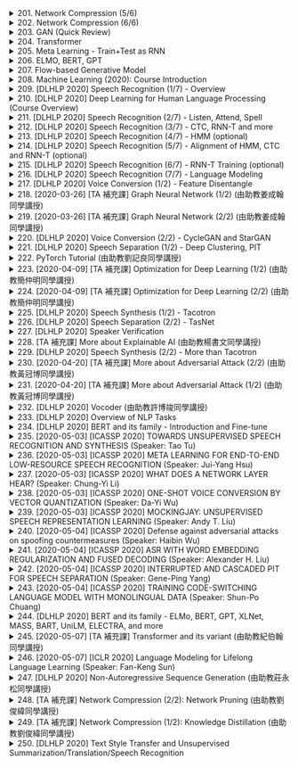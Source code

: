 <details>
<summary>201. Network Compression (5/6)</summary><br>

<a href="https://www.youtube.com/watch?v=L0TOXlNpCJ8" target="_blank">
    <img src="https://img.youtube.com/vi/L0TOXlNpCJ8/maxresdefault.jpg" 
        alt="[Youtube]" width="200">
</a>

# Network Compression (5/6)


</details>

<details>
<summary>202. Network Compression (6/6)</summary><br>

<a href="https://www.youtube.com/watch?v=f0rOMyZSZi4" target="_blank">
    <img src="https://img.youtube.com/vi/f0rOMyZSZi4/maxresdefault.jpg" 
        alt="[Youtube]" width="200">
</a>

# Network Compression (6/6)


</details>

<details>
<summary>203. GAN (Quick Review)</summary><br>

<a href="https://www.youtube.com/watch?v=ufcKFjdpT98" target="_blank">
    <img src="https://img.youtube.com/vi/ufcKFjdpT98/maxresdefault.jpg" 
        alt="[Youtube]" width="200">
</a>

# GAN (Quick Review)


</details>

<details>
<summary>204. Transformer</summary><br>

<a href="https://www.youtube.com/watch?v=ugWDIIOHtPA" target="_blank">
    <img src="https://img.youtube.com/vi/ugWDIIOHtPA/maxresdefault.jpg" 
        alt="[Youtube]" width="200">
</a>

# Transformer


</details>

<details>
<summary>205. Meta Learning - Train+Test as RNN</summary><br>

<a href="https://www.youtube.com/watch?v=ePimv_k-H24" target="_blank">
    <img src="https://img.youtube.com/vi/ePimv_k-H24/maxresdefault.jpg" 
        alt="[Youtube]" width="200">
</a>

# Meta Learning - Train+Test as RNN


</details>

<details>
<summary>206. ELMO, BERT, GPT</summary><br>

<a href="https://www.youtube.com/watch?v=UYPa347-DdE" target="_blank">
    <img src="https://img.youtube.com/vi/UYPa347-DdE/maxresdefault.jpg" 
        alt="[Youtube]" width="200">
</a>

# ELMO, BERT, GPT


</details>

<details>
<summary>207. Flow-based  Generative Model</summary><br>

<a href="https://www.youtube.com/watch?v=uXY18nzdSsM" target="_blank">
    <img src="https://img.youtube.com/vi/uXY18nzdSsM/maxresdefault.jpg" 
        alt="[Youtube]" width="200">
</a>

# Flow-based  Generative Model


</details>

<details>
<summary>208. Machine Learning (2020): Course Introduction</summary><br>

<a href="https://www.youtube.com/watch?v=c9TwBeWAj_U" target="_blank">
    <img src="https://img.youtube.com/vi/c9TwBeWAj_U/maxresdefault.jpg" 
        alt="[Youtube]" width="200">
</a>

# Machine Learning (2020): Course Introduction


</details>

<details>
<summary>209. [DLHLP 2020] Speech Recognition (1/7) - Overview</summary><br>

<a href="https://www.youtube.com/watch?v=AIKu43goh-8" target="_blank">
    <img src="https://img.youtube.com/vi/AIKu43goh-8/maxresdefault.jpg" 
        alt="[Youtube]" width="200">
</a>

# [DLHLP 2020] Speech Recognition (1/7) - Overview


</details>

<details>
<summary>210. [DLHLP 2020] Deep Learning for Human Language Processing (Course Overview)</summary><br>

<a href="https://www.youtube.com/watch?v=nER51ZyJaCQ" target="_blank">
    <img src="https://img.youtube.com/vi/nER51ZyJaCQ/maxresdefault.jpg" 
        alt="[Youtube]" width="200">
</a>

# [DLHLP 2020] Deep Learning for Human Language Processing (Course Overview)


</details>

<details>
<summary>211. [DLHLP 2020] Speech Recognition (2/7) - Listen, Attend, Spell</summary><br>

<a href="https://www.youtube.com/watch?v=BdUeBa6NbXA" target="_blank">
    <img src="https://img.youtube.com/vi/BdUeBa6NbXA/maxresdefault.jpg" 
        alt="[Youtube]" width="200">
</a>

# [DLHLP 2020] Speech Recognition (2/7) - Listen, Attend, Spell


</details>

<details>
<summary>212. [DLHLP 2020] Speech Recognition (3/7) - CTC, RNN-T and more</summary><br>

<a href="https://www.youtube.com/watch?v=CGuLuBaLIeI" target="_blank">
    <img src="https://img.youtube.com/vi/CGuLuBaLIeI/maxresdefault.jpg" 
        alt="[Youtube]" width="200">
</a>

# [DLHLP 2020] Speech Recognition (3/7) - CTC, RNN-T and more


</details>

<details>
<summary>213. [DLHLP 2020] Speech Recognition (4/7) - HMM (optional)</summary><br>

<a href="https://www.youtube.com/watch?v=XWTGY_PNABo" target="_blank">
    <img src="https://img.youtube.com/vi/XWTGY_PNABo/maxresdefault.jpg" 
        alt="[Youtube]" width="200">
</a>

# [DLHLP 2020] Speech Recognition (4/7) - HMM (optional)


</details>

<details>
<summary>214. [DLHLP 2020] Speech Recognition (5/7) - Alignment of HMM, CTC and RNN-T (optional)</summary><br>

<a href="https://www.youtube.com/watch?v=5SSVra6IJY4" target="_blank">
    <img src="https://img.youtube.com/vi/5SSVra6IJY4/maxresdefault.jpg" 
        alt="[Youtube]" width="200">
</a>

# [DLHLP 2020] Speech Recognition (5/7) - Alignment of HMM, CTC and RNN-T (optional)


</details>

<details>
<summary>215. [DLHLP 2020] Speech Recognition (6/7) - RNN-T Training  (optional)</summary><br>

<a href="https://www.youtube.com/watch?v=L519dCHUCog" target="_blank">
    <img src="https://img.youtube.com/vi/L519dCHUCog/maxresdefault.jpg" 
        alt="[Youtube]" width="200">
</a>

# [DLHLP 2020] Speech Recognition (6/7) - RNN-T Training  (optional)


</details>

<details>
<summary>216. [DLHLP 2020] Speech Recognition (7/7) - Language Modeling</summary><br>

<a href="https://www.youtube.com/watch?v=dymfkWtVUdo" target="_blank">
    <img src="https://img.youtube.com/vi/dymfkWtVUdo/maxresdefault.jpg" 
        alt="[Youtube]" width="200">
</a>

# [DLHLP 2020] Speech Recognition (7/7) - Language Modeling


</details>

<details>
<summary>217. [DLHLP 2020] Voice Conversion (1/2) - Feature Disentangle</summary><br>

<a href="https://www.youtube.com/watch?v=Jj6blc8UijY" target="_blank">
    <img src="https://img.youtube.com/vi/Jj6blc8UijY/maxresdefault.jpg" 
        alt="[Youtube]" width="200">
</a>

# [DLHLP 2020] Voice Conversion (1/2) - Feature Disentangle


</details>

<details>
<summary>218. [2020-03-26] [TA 補充課] Graph Neural Network (1/2) (由助教姜成翰同學講授)</summary><br>

<a href="https://www.youtube.com/watch?v=eybCCtNKwzA" target="_blank">
    <img src="https://img.youtube.com/vi/eybCCtNKwzA/maxresdefault.jpg" 
        alt="[Youtube]" width="200">
</a>

# [TA 補充課] Graph Neural Network (1/2) (由助教姜成翰同學講授)

### 本文重點整理

#### 核心主題
文章主要探討圖神經網路（Graph Neural Networks, GNNs）中 aggregation 操作的核心思想及其不同實現方法。並分析了各種 aggregation 技術的優缺點以及適用場景。

---

#### 主要觀念
1. **Aggregation 操作的重要性**  
   Aggregation 是 GNN 中用於將鄰居節點的特徵信息聚合起來，以更新當前節點表示的核心操作。
   
2. **常見的 Aggregation 方法**  
   - **Mean Pooling**：簡單平均鄰居特徵。  
   - **Max Pooling**：取鄰居特徵的最大值。  
   - **Sum Pooling**：將鄰居特徵相加。  
   - **Attention Mechanism**：基於注意力機制的加權聚合。  

3. **Recent Developments**  
   最近的研究（如 Graph Isomorphism Network,GIN）提出，使用合適的 aggregation 方法可以顯著提升模型性能。

---

#### 問題原因
1. **Mean Pooling 的缺點**  
   - 無法區分具有相同鄰居特徵但結構不同的圖。  

2. **Max Pooling 的缺點**  
   - 可能忽略較小但重要的特徵值，導致信息丟失。  

3. **傳統 Aggregation 方法的局限性**  
   - 離散的聚合方式可能無法充分捕捉到圖結構中的細緻變化。

---

#### 解決方法
1. **GIN 的創新**  
   GIN 提出使用 aggregation 操作後再加上一個 multi-layer perceptron (MLP)，以學習更加豐富的表徵信息。具體公式如下：  
   $$ h_v^{(k+1)} = \text{AGGREGATE}(\{h_u^{(k)}\}_{u \in \mathcal{N}(v)}, h_v^{(k)}) $$  

2. **注意力機制的優化**  
   - 基於鄰居特徵計算注意力權重，實現動態聚合。  
   - 公式：  
     $$ \alpha_{uv} = \text{softmax}(e(h_u, h_v)) $$  
     $$ h_v^{(k+1)} = \sum_{u \in \mathcal{N}(v)} \alpha_{uv} h_u^{(k)} $$  

3. **Sum Pooling 的優勢**  
   - 使用鄰居特徵的簡單相加，避免平均和最大操作的局限性。  

---

#### 結論
1. **GIN 的理論意義**  
   GIN 提供了 aggregation 操作的理論基礎，證明了合適的聚合方式可以顯著提升模型在圖結構數據上的表現。

2. **未來研究方向**  
   - 探索更加高效的注意力機制。  
   - 研究不同聚合方法在特定應用場景下的最佳匹配。  

3. **實踐建議**  
   - 在實際應用中，根據具體任務需求選擇合適的 aggregation 方法。  
   - GIN 提供了一種簡單而有效的聚合方式，值得進一步探索和適用。

---

以上為文章的主要內容整理，涵蓋了核心思想、主要觀念、問題分析及解決方案等關鍵點。
</details>

<details>
<summary>219. [2020-03-26] [TA 補充課] Graph Neural Network (2/2) (由助教姜成翰同學講授)</summary><br>

<a href="https://www.youtube.com/watch?v=M9ht8vsVEw8" target="_blank">
    <img src="https://img.youtube.com/vi/M9ht8vsVEw8/maxresdefault.jpg" 
        alt="[Youtube]" width="200">
</a>

# [TA 補充課] Graph Neural Network (2/2) (由助教姜成翰同學講授)

### 核心主題
- **圖神經網路（Graph Neural Networks, GNNs）**：研究如何將圖結構數據引入深度學習模型中，進行各種任務如分類、聚類等。

### 主要觀念
1. **圖神經網路的基本概念**：
   - **圖結構數據**：由節點和邊組成的數據結構，反映實體之間的關係。
   - **圖神經網路的目的**：將非結構化或結構化的圖數據轉換為可學習的表示。

2. **GNN的主要方法**：
   - **基於空間的方法**（Spatial-based）：如GAT（Graph Attention Networks），直接在圖的節點上進行操作。
   - **基於光譜的方法**（Spectral-based）：如GCN（Graph Convolutional Networks），通過傅裏葉變換將圖數據轉化為頻域進行處理。

3. **主要任務**：
   - **監督分類（Supervised Classification）**：在部分或完全標註的數據上訓練模型。
   - **半監督分類（Semi-supervised Classification）**：利用少量標註數據和大量未標註數據進行學習。
   - **圖生成（Graph Generation）**：使用VAE、GAN等方法從頭生成符合特定分布的圖數據。

### 問題原因
1. **GCN的局限性**：
   - **疊代深度增加的性能下降**：隨著模型深度的增加，性能反而惡化。
   - **過平滑現象（Over-smoothing）**：多次聚合操作後，節點表示趨於相似，導致信息喪失。

2. **GNN訓練中的挑戰**：
   - **圖數據的多樣性**：不同類型的圖數據可能需要不同的模型結構。
   - **計算複雜度高**：處理大型圖數據時，計算資源需求較高。

### 解決方法
1. **GCN性能提升**：
   - **DropEdge技術**：在聚合鄰居節點特徵時，隨機丟失一些邊，防止過平滑現象。
   
2. **模型優化**：
   - **使用注意力機制（Attention Mechanism）**：如GAT，根據不同鄰居的重要性分配權重。
   - **引入殘差連接（Residual Connections）**：在深度網絡中，將某層的輸出直接傳遞到淺層，防止梯度消失。

3. **圖生成模型改進**：
   - **Auto-regressive模型**：逐步生成節點和邊，提高生成的可控性。
   - **混合 GenerationTypechniques**：結合VAE和GAN優勢，提升生成數據的多樣性和真實性。

### 結論
- **GNN的研究意義**：作為一種有效的處理結構化數據的方法，在社交網絡、生物信息學等領域有廣泛應用。
- **未來研究方向**：
   - 探索更高效的圖聚合操作。
   - 研究圖神經網路與其他深度學習技術（如Transformer）的結合。
   - 開發適合大規模圖數據的並行計算方法。

### 其他
- **教育意義**：了解GNN的基本原理和應用場景，對於處理複雜實體關係問題具有重要啟示。
</details>

<details>
<summary>220. [DLHLP 2020] Voice Conversion (2/2) - CycleGAN and StarGAN</summary><br>

<a href="https://www.youtube.com/watch?v=JUWVuF2ucTk" target="_blank">
    <img src="https://img.youtube.com/vi/JUWVuF2ucTk/maxresdefault.jpg" 
        alt="[Youtube]" width="200">
</a>

# [DLHLP 2020] Voice Conversion (2/2) - CycleGAN and StarGAN


</details>

<details>
<summary>221. [DLHLP 2020] Speech Separation (1/2) - Deep Clustering, PIT</summary><br>

<a href="https://www.youtube.com/watch?v=tovg5ZxNgIo" target="_blank">
    <img src="https://img.youtube.com/vi/tovg5ZxNgIo/maxresdefault.jpg" 
        alt="[Youtube]" width="200">
</a>

# [DLHLP 2020] Speech Separation (1/2) - Deep Clustering, PIT


</details>

<details>
<summary>222. PyTorch Tutorial (由助教劉記良同學講授)</summary><br>

<a href="https://www.youtube.com/watch?v=kQeezFrNoOg" target="_blank">
    <img src="https://img.youtube.com/vi/kQeezFrNoOg/maxresdefault.jpg" 
        alt="[Youtube]" width="200">
</a>

# PyTorch Tutorial (由助教劉記良同學講授)


</details>

<details>
<summary>223. [2020-04-09] [TA 補充課] Optimization for Deep Learning (1/2) (由助教簡仲明同學講授)</summary><br>

<a href="https://www.youtube.com/watch?v=4pUmZ8hXlHM" target="_blank">
    <img src="https://img.youtube.com/vi/4pUmZ8hXlHM/maxresdefault.jpg" 
        alt="[Youtube]" width="200">
</a>

# [TA 補充課] Optimization for Deep Learning (1/2) (由助教簡仲明同學講授)

### 文章整理：SGD 收斂性改進方法研究

#### 1. 核心主題
- **研究目標**：探討隨機梯度下降（Stochastic Gradient Descent, SGD）算法在深度學習中的收斂性問題，提出改進方法以提升其性能和效率。

#### 2. 主要觀念
- **SGD的基本原理**：SGD是一種常用優化算法，通過隨機採樣訓練數據來更新模型參數，具有計算效率高、內存佔用低的優點。
- **SGD的局限性**：
  - 學習率（Learning Rate, LR）的選擇對收斂速度和結果影響顯著。
  - 易陷入局部最優解，缺乏探索能力。
  - 在複雜的優化landscape中表現不穩定。

#### 3. 問題原因
- **學習率選擇不當**：過大的學習率可能導致模型發散，過小的學習率則會降低收斂速度。
- **優化landscape的複雜性**：深度神經網絡的損失函數 landscape 存在多個局部最優解和鞍點，SGD容易陷入其中。
- **缺乏動態調整機制**：固定學習率無法適應不同階段的優化需求。

#### 4. 解決方法
- **自適應學習率方法**：
  - **Adam優化器**：通過計算梯度的一階矩和二階矩估計來動態調整學習率，具有良好的收斂性和穩定性。
  - **Adagrad**：根據參數梯度的歷史信息自適應地調整學習率。
  - **RMSprop**：基於梯度的平方平均值來調整學習率。

- **周期性學習率方法**：
  - **Cyclical Learning Rate (CLR)**：通過周期性地增加和減少學習率，幫助模型在局部最優解之間進行探索。
  - **One-Cycle Learning Rate**：在一個周期內先增大後減小學習率，以實現快速收斂。

- **學習率範圍測試（LR Range Test）**：
  - 通過實驗確定合適的學習率範圍，避免手動調參的盲目性。

#### 5. 優化方式
- **動態調整機制**：引入自適應算法，根據梯度信息動態調節學習率。
- **探索與收斂結合**：利用周期性變化的學習率，在局部最優解附近進行細緻搜索的同時，保持一定的探索能力。
- **預熱階段（Warm-Up）**：在訓練初期逐漸增加學習率，幫助模型平穩進入優化狀態。

#### 6. 結論
- **研究意義**：改進的SGD算法能夠顯著提升深度神經網絡的訓練效率和收斂質量。
- **未來方向**：
  - 結合多種優化方法，進一步提高算法的通用性和魯棒性。
  - 探索更高效的自適應學習率調整策略。
</details>

<details>
<summary>224. [2020-04-09] [TA 補充課] Optimization for Deep Learning (2/2) (由助教簡仲明同學講授)</summary><br>

<a href="https://www.youtube.com/watch?v=e03YKGHXnL8" target="_blank">
    <img src="https://img.youtube.com/vi/e03YKGHXnL8/maxresdefault.jpg" 
        alt="[Youtube]" width="200">
</a>

# [TA 補充課] Optimization for Deep Learning (2/2) (由助教簡仲明同學講授)

### 小節一：核心主題
- 探討深度學習中優化器（Optimizer）的選擇與應用。
- 分析不同優化器在不同任務中的表現及其適用場景。

### 小節二：主要觀念
1. **SGD 與 Momentum SGD (SGDM)**：
   - SGD 是最基本的優化器，但收斂速度較慢且容易陷入鞍點。
   - Momentum SGD 引入動量機制，加速收斂並改善梯度下降的穩定性。

2. **Adam 優化器**：
   - 結合了 AdaGrad 和 RMSprop 的優點，自適應調整學習率。
   - 在大多數深度學習任務中表現優異，尤其在 NLP 領域。

3. **AdamW**：
   - Adam 的改進版本，通過引入權重衰減機制提升模型的泛化能力。

4. **Lookahead 策略**：
   - 一種優化器封裝策略，結合其他優化器（如 SGD 或 Adam）進一步提升性能。

### 小節三：問題原因
1. **SGD 的局限性**：
   - 收斂速度慢，容易陷入局部最優。
   - 對初始學習率敏感，難以處理複雜的損失函數 landscapes。

2. **Adam 的潛在問題**：
   - 在某些 CV 任務中可能不如 SGDM 穩定。
   - 可能導致模型在測試集上的表現不佳（generalization gap）。

3. **數據與架構的影響**：
   - 數據質量問題或網絡架構不合理可能導致優化器選擇無法解決的根本性問題。

### 小節四：解決方法
1. **選擇合適的優化器**：
   - CV 任務優先考慮 SGDM。
   - NLP 和生成模型推薦使用 Adam 或 AdamW。

2. **調整學習率與權重衰減**：
   - 使用適當的學習率調度策略（如餘弦退火）。
   - 在 AdamW 等優化器中引入權重衰減以提升泛化能力。

3. **結合 Lookahead 策略**：
   - 將 Lookahead 與其他優化器結合，進一步優化訓練效果。

4. **多嘗試與調整**：
   - 根據具體任務需求，多次實驗並調整優化器參數和策略。

### 小節五：優化方式
1. **學習率調度（Learning Rate Scheduling）**：
   - 使用如餘弦退火等方法動態調整學習率，加速收斂並提升模型性能。

2. **權重衰減（Weight Decay）**：
   - 在優化器中引入 L2 正則化，防止過擬合，提升泛化能力。

3. **動量機制（Momentum）**：
   - 通過引入動量，加速梯度下降過程，避免陷入鞍點。

4. **自適應學習率調整（Adaptive Learning Rate）**：
   - Adam 等優化器通過自適應調整學習率，提升訓練效率和穩定性。

### 小節六：結論
- 沒有一款 optimizer 是萬能的，選擇合適的優化器需根據具體任務需求。
- SGD 和 SGDM 在 CV 任務中表現較好，而 Adam 和 AdamW 更適合 NLP 和生成模型。
- Lookahead 策略可作爲提升訓練效果的輔助手段。
- 雖然優化器的選擇對性能有一定影響，但數據質量和網絡架構才是模型性能的關鍵因素。
</details>

<details>
<summary>225. [DLHLP 2020] Speech Synthesis (1/2) - Tacotron</summary><br>

<a href="https://www.youtube.com/watch?v=DMxKeHW8KdM" target="_blank">
    <img src="https://img.youtube.com/vi/DMxKeHW8KdM/maxresdefault.jpg" 
        alt="[Youtube]" width="200">
</a>

# [DLHLP 2020] Speech Synthesis (1/2) - Tacotron


</details>

<details>
<summary>226. [DLHLP 2020] Speech Separation (2/2) - TasNet</summary><br>

<a href="https://www.youtube.com/watch?v=G0O1A7lONSY" target="_blank">
    <img src="https://img.youtube.com/vi/G0O1A7lONSY/maxresdefault.jpg" 
        alt="[Youtube]" width="200">
</a>

# [DLHLP 2020] Speech Separation (2/2) - TasNet


</details>

<details>
<summary>227. [DLHLP 2020] Speaker Verification</summary><br>

<a href="https://www.youtube.com/watch?v=z3yvxvyP-lE" target="_blank">
    <img src="https://img.youtube.com/vi/z3yvxvyP-lE/maxresdefault.jpg" 
        alt="[Youtube]" width="200">
</a>

# [DLHLP 2020] Speaker Verification


</details>

<details>
<summary>228. [TA 補充課] More about Explainable AI (由助教楊書文同學講授)</summary><br>

<a href="https://www.youtube.com/watch?v=LsdiOt0wiWM" target="_blank">
    <img src="https://img.youtube.com/vi/LsdiOt0wiWM/maxresdefault.jpg" 
        alt="[Youtube]" width="200">
</a>

# [TA 補充課] More about Explainable AI (由助教楊書文同學講授)


</details>

<details>
<summary>229. [DLHLP 2020] Speech Synthesis (2/2) - More than Tacotron</summary><br>

<a href="https://www.youtube.com/watch?v=Eau1Fr2x86Y" target="_blank">
    <img src="https://img.youtube.com/vi/Eau1Fr2x86Y/maxresdefault.jpg" 
        alt="[Youtube]" width="200">
</a>

# [DLHLP 2020] Speech Synthesis (2/2) - More than Tacotron


</details>

<details>
<summary>230. [2020-04-20] [TA 補充課] More about Adversarial Attack (2/2) (由助教黃冠博同學講授)</summary><br>

<a href="https://www.youtube.com/watch?v=PaHhMlxFPyU" target="_blank">
    <img src="https://img.youtube.com/vi/PaHhMlxFPyU/maxresdefault.jpg" 
        alt="[Youtube]" width="200">
</a>

# [TA 補充課] More about Adversarial Attack (2/2) (由助教黃冠博同學講授)

# 文章重點整理

## 核心主題
文章主要探討了深度學習模型在音視覺領域中的安全問題，並介紹了針對音視覺模型的攻擊方法。這些攻擊包括影像攻擊（如One Pixel Attack）和音訊攻擊（如Hidden Voice Attack），旨在揭示模型的脆弱性。

---

## 主要觀念

### 1. 影像攻擊
- **核心思想**：通過少量修改（如一像素更改）來擾亂深度學習模型的判斷。
- **技術實現**：
  - 使用差分進化算法搜索最有效的攻擊像素。
  - 確定攻擊像素後，計算其RGB值以最大化模型誤判機率。

### 2. 音訊攻擊
- **核心思想**：在音訊中植入幹擾信號（如高頻正弦波），使模型無法準確識別內容。
- **技術實現**：
  - **Time Domain Inversion**：反轉音訊的時域特性。
  - **Random Phase Generation**：隨機修改音訊的相位。
  - **High Frequency Addition**：添加高頻正弦波擾動。
  - **Time Scaling**：改變音訊的速度，同時保持採樣率恆定。

---

## 問題原因
- 深度學習模型對輸入數據的高度敏感性導致其易受攻擊。
- 音視覺模型在處理結構化數據時的脆弱性為攻擊提供了可乘之機。

---

## 解決方法
- **影晌_Attack**：
  - 差分進化算法用於搜索最小幹擾下的最大影響像素。
  - 確定攻擊像素後，計算其RGB值以最大化模型誤判機率。

- **音訊_Attack**：
  - 添加高頻正弦波或修改音訊特性（如相位、速度）來擾亂模型。
  - 確保添加的幹擾在預處理階段被濾除，使模型保持穩定性。

---

## 優化方式
- **影晌_Attack**：
  - 開發更高效的搜索算法以降低計算成本。
  - 提高攻擊策略的通用性，使其適用於不同類型的深度學習模型。

- **音訊_Attack**：
  - 研究更隱蔽的幹擾方式，使其不易被人類感知。
  - 警告：濫用此技術可能對用戶體驗造成影響，需注意倫理問題。

---

## 結論
文章展示了深度學習模型在音視覺領域中的脆弱性，並提出了多種攻擊方法。這些方法可幫助研究者理解模型的局限性，從而在未來的研究中進一步改進模型的安全性和 robustness。
</details>

<details>
<summary>231. [2020-04-20] [TA 補充課] More about Adversarial Attack (1/2) (由助教黃冠博同學講授)</summary><br>

<a href="https://www.youtube.com/watch?v=tfpKIZIWidA" target="_blank">
    <img src="https://img.youtube.com/vi/tfpKIZIWidA/maxresdefault.jpg" 
        alt="[Youtube]" width="200">
</a>

# [TA 補充課] More about Adversarial Attack (1/2) (由助教黃冠博同學講授)

### 小節一：核心主題  
- 文章介紹了差分進化（Differential Evolution, DE）算法及其在單像素攻擊（One Pixel Attack）中的應用。  
- 重點討論了DE算法的基本原理、實現步驟以及其在圖像對抗攻擊中的具體應用。

### 小節二：主要觀念  
1. **差分進化算法**  
   - DE是一種基於羣體的優化算法，通過迭代搜索來找到最優解。  
   - 主要步驟包括初始化種羣、變異、交叉和選擇。  
2. **單像素攻擊**  
   - 一種圖像對抗攻擊方法，僅修改一個像素即可實現對目標模型的攻擊。  
   - 攻擊目標是欺騙分類器，使其誤判圖像類別。

### 小節三：問題原因  
1. **算法適用性問題**  
   - DE算法最初設計用於連續空間優化，需適應其在離散和高維空間中的應用。  
2. **單像素攻擊的限制**  
   - 僅修改一個像素，增加了搜索空間的難度，且可能影響攻擊的成功率。  
3. **圖片大小的影響**  
   - 圖片越大，搜索空間越大，DE算法在固定迭代次數下成功率下降。

### 小節四：解決方法  
1. **適應DE算法到單像素攻擊**  
   - 將DE應用於五維向量（x, y, r, g, b），分別表示攻擊的像素坐標及顏色值。  
2. **優化搜索策略**  
   - 通過調整變異和交叉參數，提高種羣多樣性。  
3. **平衡圖片大小與資源**  
   - 在大圖片中增加迭代次數或候選數量，以提高攻擊成功率。

### 小節五：優化方式  
1. **參數調整**  
   - 調整DE算法的變異因子和交叉概率，以適應不同問題。  
2. **局部搜索增強**  
   - 結合其他優化方法（如梯度下降）進行局部精煉，提高解的質量。  
3. **資源分配策略**  
   - 根據圖片大小動態調整候選數量或迭代次數，確保攻擊效率。

### 小節六：結論  
- 差分進化算法在單像素攻擊中表現出良好的效果，但需根據具體問題進行參數和策略的優化。  
- 圖片大小對攻擊成功率有顯著影響，需通過增加資源投入來應對大尺寸圖片的挑戰。  
- 未來研究可進一步探索DE與其他優化方法的結合，提升攻擊效率和成功率。
</details>

<details>
<summary>232. [DLHLP 2020] Vocoder (由助教許博竣同學講授)</summary><br>

<a href="https://www.youtube.com/watch?v=6g2aPc0ol2Y" target="_blank">
    <img src="https://img.youtube.com/vi/6g2aPc0ol2Y/maxresdefault.jpg" 
        alt="[Youtube]" width="200">
</a>

# [DLHLP 2020] Vocoder (由助教許博竣同學講授)


</details>

<details>
<summary>233. [DLHLP 2020] Overview of NLP Tasks</summary><br>

<a href="https://www.youtube.com/watch?v=tFBrqPPxWzE" target="_blank">
    <img src="https://img.youtube.com/vi/tFBrqPPxWzE/maxresdefault.jpg" 
        alt="[Youtube]" width="200">
</a>

# [DLHLP 2020] Overview of NLP Tasks


</details>

<details>
<summary>234. [DLHLP 2020] BERT and its family - Introduction and Fine-tune</summary><br>

<a href="https://www.youtube.com/watch?v=1_gRK9EIQpc" target="_blank">
    <img src="https://img.youtube.com/vi/1_gRK9EIQpc/maxresdefault.jpg" 
        alt="[Youtube]" width="200">
</a>

# [DLHLP 2020] BERT and its family - Introduction and Fine-tune


</details>

<details>
<summary>235. [2020-05-03] [ICASSP 2020] TOWARDS UNSUPERVISED SPEECH RECOGNITION AND SYNTHESIS (Speaker: Tao Tu)</summary><br>

<a href="https://www.youtube.com/watch?v=cnZdfLSqwiE" target="_blank">
    <img src="https://img.youtube.com/vi/cnZdfLSqwiE/maxresdefault.jpg" 
        alt="[Youtube]" width="200">
</a>

# [ICASSP 2020] TOWARDS UNSUPERVISED SPEECH RECOGNITION AND SYNTHESIS (Speaker: Tao Tu)

### 文章整理：基於共享表徵的語音自監督學習框架

---

#### 核心主題  
本文提出了一種基於共享表徵的語音自我監督學習架構，旨在 simultaneou 語音重建、語音識別和文本到語音合成（TTS）。該方法利用少量帶標籤數據和多部分訓練目標來提升模型性能。

---

#### 主要觀念  
1. **共享表徵架構**：(encoder 和 decoder 共享同一對稱表示，橋接重建、識別和合成模塊。)  
2. **三重_training 設計**：
   - **重建部分**：無需標籤數據，學習語音表示。
   - **識別部分**：使用CTC損失，將表徵與音素對齊。
   - **合成部分**：使用少量標籤數據،訓練.decoder 將離散表徵轉換為語音。  
3. **多模塊協作**：重建、識別和合成模塊通過共享表徵實現相互提升。

---

#### 問題分析  
1. **數據匱乏問題**：文本到語音合成傳統方法依賴大量帶標籤數據，限制了實用性。  
2. **孤立學習問題**：傳統模型的重建、識別和合成模塊缺乏共享表徵，導致性能瓶頸。

---

#### 解決方案  
1. **提出共享表徵架構**：(encoder 和 decoder 共享同一對稱表示，實現多模塊協作。)  
2. **三重_training 框架**：
   - 利用無標籤數據進行語音重建。
   - 使用少量帶標籤數據訓練語音識別和合成模塊。
3. **橋接重建與合成**：通過共享表徵，將語音重建與文本到語音合成有機結合。

---

#### 優化方式  
1. **自監督學習**：利用無標籤數據進行語音重建，降低對帶標籤數據的依賴。  
2. **多任務學習**：三重訓練目標（重建、識別、合成）共同提升模型性能。  
3. **共享表徵設計**：通過(encoder-decoder)共用表徵，實現模塊之間的相互增益。

---

#### 結論與實驗結果  
1. **表示能力**：
   - t-SNE 證據表示在 IPA 元音圖上與 linguistic 知識一致。
2. **語音識別性能**：
   - 在不同標籤數據量下，模型性能超越基準模型。
3. **語音合成質量**：
   - 使用少量標籤數據（20 分鐘），生成語音的MLS指標接近上限。
4. **實時演示效果**：
   - 模型在語音識別和文本到語音合成任務中表現出色，與真值高度一致。

---

#### 未來方向  
1. **擴展數據集**：進一步驗證模型在多說話人或多語言環境下的性能。  
2. **優化架構設計**：探索更高效的共享表徵結構。  
3. **提升合成質量**：研究如何利用更多語音特徵（如情感、語調）進一步提高合成效果。

---

### 總結  
本文提出了一種基於共享表徵的語音自我監督學習框架，同時實現語音重建、識別和合成。通過三重_training 和模塊協作，該方法在數據匱乏的情況下取得了優異的性能，為自監督學習在語音領域的應用提供了新思路。
</details>

<details>
<summary>236. [2020-05-03] [ICASSP 2020] META LEARNING FOR END-TO-END LOW-RESOURCE SPEECH RECOGNITION (Speaker: Jui-Yang Hsu)</summary><br>

<a href="https://www.youtube.com/watch?v=goav0eXKPwg" target="_blank">
    <img src="https://img.youtube.com/vi/goav0eXKPwg/maxresdefault.jpg" 
        alt="[Youtube]" width="200">
</a>

# [ICASSP 2020] META LEARNING FOR END-TO-END LOW-RESOURCE SPEECH RECOGNITION (Speaker: Jui-Yang Hsu)

### 文章整理與分析

---

#### **1. 核心主題**
本文圍繞**多語種自動語音識別（ASR）模型的跨語言遷移學習**展開研究，重點探討如何利用來源語言數據提升目標語言的性能，特別是在資源受限的情況下。

---

#### **2. 主要觀念**
- **多語種ASR模型**：通過訓練一個能夠處理多種語言的模型，實現跨語言遷移學習。
- **SOURCE LANGUAGE AND TARGET LANGUAGE PAIRS (SLTPs)**：來源語言和目標語言對的研究是核心，用於驗證不同語言之間的遷移效果。
- **LIMITED LANGUAGE PACK (LLP) 和 FULL LANGUAGE PACK (FLP)**：研究中使用了兩種數據集，分別代表資源受限和資源充足的場景。

---

#### **3. 問題與原因分析**
- **問題**：在資源匱乏的情況下（如目標語言只有少量數據），ASR模型的性能受限。
- **原因**：
  - 少數語言的數據不足，導致模型訓練效果差。
  - 多語種模型的遷移能力未被充分驗證。

---

#### **4. 解決方法**
- **多語種訓練策略**：利用來源語言（如 Bengali, Tagalog, Zulu）的豐富數據，訓練一個多語種ASR模型，然後將其遷移到目標語言。
- **META-SOCKET TRAINING APPROACH (MSTA)**：一種改進的訓練方法，考慮到適應過程中的潛在優化，提升遷移效果。
- **跨語言遷移學習**：通過來源語言和目標language pairs的研究，驗證模型的遷移能力。

---

#### **5. 優化方式**
- **數據資源利用**：
  - 使用FULL LANGUAGE PACK (FLP) 和LIMITED LANGUAGE PACK (LLP) 過多語言對進行訓練。
  - 對LLP進行交叉驗證，提升模型的泛化能力。
- **性能評估指標**：
  - 使用字符錯誤率（Character Error Rate, CER）作為主要評估指標。
  - 測試遷移學習的效果，降低過擬合風險。

---

#### **6. 結論**
- **實驗結果**：
  - META-SOCKET TRAINING APPROACH (MSTA) 的性能優於隨機初始化（Random Initialization），字符錯誤率更低。
  - 對來源語言和目標語言對的遷移效果進行了多種測試，結果一致顯示MSTA的效果更佳。
- **未來工作**：
  - 延伸研究更多語言對，提升模型的 robustness。
  - 探索更多應用場景，如文本到語音合成（Text-to-Speech, TTS）等。

---

#### **7. 總結**
本文提出了一種基於多語種ASR模型的跨語言遷移學習方法，並通過實驗驗證了其有效性。研究結果表明，META-SOCKET TRAINING APPROACH (MSTA) 能顯著提升目標語言的性能，特別是在資源匱乏的情況下。此方法具有廣泛的應用潛力，可進一步優化以應對更多多樣化的語言場景。
</details>

<details>
<summary>237. [2020-05-03] [ICASSP 2020] WHAT DOES A NETWORK LAYER HEAR? (Speaker: Chung-Yi Li)</summary><br>

<a href="https://www.youtube.com/watch?v=6gtn7H-pWr8" target="_blank">
    <img src="https://img.youtube.com/vi/6gtn7H-pWr8/maxresdefault.jpg" 
        alt="[Youtube]" width="200">
</a>

# [ICASSP 2020] WHAT DOES A NETWORK LAYER HEAR? (Speaker: Chung-Yi Li)

# 文章重點整理

## 核心主題
- 提出一種分析語音恢復（Speech Recognition, SR）的新方法，通過探查模型的隱藏狀態來了解模型行為。
- 方法具有模型agnostic性，適用於不同類型的模型架構。

## 主要觀念
1. **問題焦點**：語音恢復模型在處理Noise corrupted audio時的能力與限制，特別是對話音特徵（如Prosody和韻律）的影響。
2. **探查隱藏狀態的作用**：通過分析不同層次的隱藏狀態，揭示模型如何逐層提取和消除信息，特別是語音特徵和Noise。

## 啟發與方法
- 使用生成的語音片段來模擬真實場景，並利用Speaker Verification指標（如ER）來衡量模型性能。
- 通過STOI（Short Time Objective Intelligibility）評估恢復語音的可懂度，量化 distortion 的影響。

## 問題原因
1. **語音特徵的逐層消除**：模型在深度學習過程中，Prosody和韻律等語音特徵逐漸被削弱或移除。
2. **Noise對Baseline模型的幹擾**：在低信噪比（SNR）環境下，基線模型無法有效抑制Noise，導致語音恢復效果差。

## 解決方法與優化
1. **提出新分析框架**：
   - 採用探查隱藏狀態的方式，提供直觀的模型行為洞察。
   - 方法具備通用性，可廣泛應用於不同模型架構。
2. **改進語音恢復能力**：
   - 開發Noise-Robust SR模型，提升在 noisy 環境中的性能。
   - 通過STOI測量揭示modelo的局限性，為未來研究提供方向。

## 測試與結果
1. **語音特徵保留度**：
   - CN部分：主要負責頻譜提取，保留語音信息，但未顯著影響Prosody和韻律。
   - TCN層：Prosody逐漸被削弱，導致Speaker Verification指標ER值上升。
2. **Noise抑制能力**：
   - Noise-Robust模型在低SNR條件下表現 superior，Noise被有效消除。
   - 基線模型在高Noise幹擾下性能下降明顯。

## 結論
- 提出的探查隱藏狀態方法為理解SR模型提供新視角，具有重要研究價值。
- Noise-Robust SR模型在實際應用中展現出更好的 robustness 和性能。
- 未來研究可進一步優化模型架構，提升語音特徵保留和Noise抑制能力。
</details>

<details>
<summary>238. [2020-05-03] [ICASSP 2020] ONE-SHOT VOICE CONVERSION BY VECTOR QUANTIZATION (Speaker: Da-Yi Wu)</summary><br>

<a href="https://www.youtube.com/watch?v=W3t8FHgV90M" target="_blank">
    <img src="https://img.youtube.com/vi/W3t8FHgV90M/maxresdefault.jpg" 
        alt="[Youtube]" width="200">
</a>

# [ICASSP 2020] ONE-SHOT VOICE CONVERSION BY VECTOR QUANTIZATION (Speaker: Da-Yi Wu)

### 文章整理（正式學術用語）

---

#### **核心主題**
- 探討基於語音轉換（Voice Conversion, VCC）的任務中，內容編碼（Content Code）與說話人編碼（Speaker Code）之間信息分離的技術。
- 研究如何通過模型設計和優化實現語音特徵的解耦。

---

#### **主要觀念**
1. 語音轉換任務的核心挑戰在於實現內容信息和說話人信息的有效分離。
2. 內容編碼應僅包含與語音內容相關的信息，而說話人編碼應僅反映說話人的特徵。
3. 提出一種基於自動編碼器（Autoencoder）的模型框架，通過引入內部分離機制（Internal Disentanglement）來實現特徵解耦。

---

#### **問題原因**
- 常見的語音轉換模型中，內容編碼和說話人編碼之間可能存在信息混雜現象，導致語音轉換結果的質量不穩定。
- 傳統的自動編碼器在特徵分離方面的能力有限，難以有效區分內容和說話人的信息。

---

#### **解決方法**
1. 引入內部分離機制（Internal Disentanglement）：
   - 在自動編碼器中，通過將編碼層分爲內容編碼和說話人編碼兩部分，實現對語音特徵的初步分離。
2. 使用向量量化（Vector Quantization, VQ）技術對內容編碼進行進一步優化：
   - 通過引入VQ模塊，降低內容編碼的空間相關性，增強其表徵能力。

---

#### **優化方式**
1. 在訓練過程中最小化重構損失，提升模型的語音生成質量。
2. 通過實驗驗證不同參數設置（如向量量化碼本大小）對模型性能的影響。
3. 對比分析模型在內容編碼和說話人編碼上的分離效果：
   - 使用分類任務評估說話人信息的純淨度。
   - 檢查內容編碼中是否存在說話人信息的混雜。

---

#### **實驗結果**
1. 在包含400位說話人的測試集上，模型表現出良好的特徵分離能力：
   - 內容編碼和說話人編碼在分類任務中的準確率接近50%，表明兩者的信息分離較爲理想。
2. 向量量化碼本大小對模型性能的影響顯著：
   - 當碼本大小爲256時，模型的重建質量達到最佳狀態。
3. 通過主觀聽覺評估，轉換後的語音質量得到提升，表現出較高的自然度和可懂度。

---

#### **結論**
- 內部分離機制結合向量量化技術能夠有效實現內容信息和說話人信息的解耦。
- 優化的內容編碼設計顯著提升了語音轉換模型的性能和穩定性。
- 模型在保持較低複雜度的同時，實現了高質量的語音轉換效果。

---

### 總結
本文提出了一種基於內部分離機制的語音轉換方法，通過結合向量量化技術，有效解決了內容信息與說話人信息混雜的問題。實驗結果表明，該模型在特徵分離和語音生成質量方面均表現出色，爲語音轉換任務提供了新的研究方向。
</details>

<details>
<summary>239. [2020-05-03] [ICASSP 2020] MOCKINGJAY: UNSUPERVISED SPEECH REPRESENTATION LEARNING (Speaker: Andy T. Liu)</summary><br>

<a href="https://www.youtube.com/watch?v=JlOSyRNFjOw" target="_blank">
    <img src="https://img.youtube.com/vi/JlOSyRNFjOw/maxresdefault.jpg" 
        alt="[Youtube]" width="200">
</a>

# [ICASSP 2020] MOCKINGJAY: UNSUPERVISED SPEECH REPRESENTATION LEARNING (Speaker: Andy T. Liu)

### 1. 核心主題  
   - 探討自監督學習（Self-Supervised Learning, SSL）在低資源語音任務中的有效性與優勢。  
   - 提出了一種新的語音預訓練方法，名爲 **Mockingjay**，用於提升有監督任務的性能。  

### 2. 主要觀念  
   - 自監督學習通過利用未標記數據進行預訓練，減少對標註數據的依賴，在低資源場景中具有重要價值。  
   - Mockingjay 方法結合了對比學習和掩蔽預測任務，以增強語音表示的學習能力。  

### 3. 問題原因  
   - 在低資源環境下（即標註數據有限），傳統的監督學習方法性能受限。  
   - 現有自監督方法在某些特定任務上的泛化能力不足，難以在不同數據集之間有效遷移。  

### 4. 解決方法  
   - **Mockingjay 預訓練框架**：  
     a. 使用對比學習（Contrastive Learning）來增強語音特徵的辨別能力。  
     b. 引入掩蔽預測任務（Masked Prediction Task），通過掩蓋部分語音信號，進一步提升模型對語音內容的理解能力。  
   - **多任務聯合優化**：在預訓練過程中同時優化多個相關任務，以提高模型的泛化性能。  

### 5. 優化方式  
   - **加權求和（Weighted Sum）**：通過學習各層隱藏狀態的權重，整合多層特徵表示，進一步提升下遊任務的性能。  
   - **微調策略（Fine-Tuning Strategies）**：  
     a. **全模型微調（Full Model Fine-Tuning, FT2）**：在保持預訓練權重的基礎上，對整個模型進行微調以適應特定任務需求。  
     b. **部分微調（Partial Fine-Tuning）**：僅對下遊任務相關模塊進行調整，減少計算開銷。  

### 6. 結論  
   - Mockingjay 方法在三個下遊任務（音素分類、說話人識別和情感分類）中均表現出色：  
     a. 基礎模型性能優於傳統的Mel特徵表示。  
     b. 大型模型通過加權求和進一步提升性能，最高實現5.75%的性能增益。  
   - 在低資源場景下（標註數據僅爲10%），基礎微調模型（Base FT2）表現最優，甚至超越使用全部標註數據的傳統Mel特徵方法。  
   - 驗證了自監督預訓練在提升有監督任務性能方面的有效性，尤其是在標註數據稀缺的情況下。
</details>

<details>
<summary>240. [2020-05-04] [ICASSP 2020] Defense against adversarial attacks on spoofing countermeasures (Speaker: Haibin Wu)</summary><br>

<a href="https://www.youtube.com/watch?v=sKwz5GvxGgI" target="_blank">
    <img src="https://img.youtube.com/vi/sKwz5GvxGgI/maxresdefault.jpg" 
        alt="[Youtube]" width="200">
</a>

# [ICASSP 2020] Defense against adversarial attacks on spoofing countermeasures (Speaker: Haibin Wu)

### 核心主題  
- **自動說話人驗證（ASV）**：Automatic Speaker Verification 在生物特徵識別中的重要性及其高性能系統仍存在的漏洞，特別是針對spoofing攻擊的防禦需求。  

---

### 主要觀念  
1. **Spoofing 攻擊的危害**：  
   - Spoofing 音頻（如聲音重放、文本到語音生成）對 ASV 系統造成威脅，需建立有效的反spoofing模型以保護 ASV。  

2. **反spoofing 模型的脆弱性**：  
   - 即便高性能的反spoofing模型，也容易受到 adversarial examples 的攻擊，導致性能大幅下降。  

3. **Adversarial 攻擊的影響**：  
   - Adversarial 攻擊能生成看似無害但可 fools 模型的音頻，這類攻擊在 subjective 試驗中通常無法被人類察覺。  

---

### 問題原因  
1. **模型的脆弱性**：  
   - 現有反spoofing模型缺乏對 adversarial 攻擊的魯棒性，容易被攻擊者利用。  

2. **數據分布的限制**：  
   - 基於特定訓練數據集（如ESB Spoof 2019）訓練的模型，可能無法有效防禦未見過的 adversarial 攻擊。  

---

### 解決方法  
1. ** spatial smoothing 過濾器**：  
   - 使用不同類型的 spatial filters （均值、中位數、高斯濾波器）對音頻 spectogram 進行處理，消除 adversarial perturbations 的影響。  

2. **Hydra Stereo 訓練法則**：  
   - 通過 iterative 的訓練步驟（生成 adversarial examples 並反向傳導錯誤），修復模型的脆弱點，增強其魯棒性。  

---

### 優化方式  
1. **濾波器選擇**：  
   - 中位數和均值濾波器在提升模型性能方面表現優越，而高斯濾波器可能降低性能，需謹慎使用。  

2. **混合防禦策略**：  
   - 結合 spatial smoothing 和 adversarial training，可顯著提升模型的 robustness（如 testing accuracy 提升至 92.4%）。  

---

### 結論  
- 雖然 adversarial 攻擊具有高度隱蔽性且難以檢測，但通過結合patial.filters 和 adversarial training 等方法，可顯著增強反spoofing模型的魯棒性。未來工作可進一步探索其他防禦策略，以應對更多樣化和複雜的攻擊方式。
</details>

<details>
<summary>241. [2020-05-04] [ICASSP 2020] ASR WITH WORD EMBEDDING REGULARIZATION AND FUSED DECODING (Speaker: Alexander H. Liu)</summary><br>

<a href="https://www.youtube.com/watch?v=1j46kdawA4Q" target="_blank">
    <img src="https://img.youtube.com/vi/1j46kdawA4Q/maxresdefault.jpg" 
        alt="[Youtube]" width="200">
</a>

# [ICASSP 2020] ASR WITH WORD EMBEDDING REGULARIZATION AND FUSED DECODING (Speaker: Alexander H. Liu)

### 核心主題  
- 提出一種新型的正規化方法（Word Embedding Regularization）來改進序列到序列的自動語音辨識（ASR）模型。

### 主要觀念  
1. **_SEQUENCE TO SEQUENCE ASR**：基於序列到序列架構，利用編碼器和解碼器進行語音轉錄。  
2. **WORD EMBEDDINGS**：使用詞嵌入作為目標，以捕獲語言的語義信息。  
3. **UNPAIRED DATA**：在低資源情況下，利用未配對的文字數據來提升模型性能。  

### 問題原因  
1. **DATA SCARCITY**：在低資源設置中，可用的配對數據（audio-text pairs）量有限，限制了模型的訓練效果。  
2. **LANGUAGE MODEL LIMITATIONS**：傳統語言模型在某些情況下無法充分提升ASR性能。  

### 解決方法  
1. **WORD EMBEDDING REGULARIZATION**：在解碼器中引入詞嵌入正規化項，將未配對的文字數據融入模型訓練。  
2. **FUSION DECODING**：結合相似性基於的分佈和語言模型，在解碼過程中進一步提升性能。  

### 優化方式  
1. **LIGHTWEIGHT APPROACH**：提出的方法計算開銷小，可輕易整合到現有架構中。  
2. **COMPATIBILITY**：與其他解碼技術兼容，可疊加使用以獲得最佳效果。  

### 結論  
1. **IMPROVEMENT RESULTS**：在高資源和低資源設置下，提出的方法均顯著降低了WER（Word Error Rate）。  
2. **DEPENDENCE ON WORD EMBEDDINGS**：詞嵌入算法的選擇對性能有顯著影響，使用BERT等高性能詞嵌入算法可進一步提升效果。  
3. **STACKABLE NATURE**：方法可與其他技術結合使用，實現累積性能提升。  

### 總結  
本文提出了一種新型的正規化方法，充分利用未配對的文字數據來改進序列到序列ASR模型，在低資源和高資源設置下均展示了顯著的效果提升，且具備輕量化和兼容性的優勢。
</details>

<details>
<summary>242. [2020-05-04] [ICASSP 2020] INTERRUPTED AND CASCADED PIT FOR SPEECH SEPARATION (Speaker: Gene-Ping Yang)</summary><br>

<a href="https://www.youtube.com/watch?v=RUhkc6ihyYI" target="_blank">
    <img src="https://img.youtube.com/vi/RUhkc6ihyYI/maxresdefault.jpg" 
        alt="[Youtube]" width="200">
</a>

# [ICASSP 2020] INTERRUPTED AND CASCADED PIT FOR SPEECH SEPARATION (Speaker: Gene-Ping Yang)

### 文章整理：Interrupted and Cascade Permutation Invariant Training for Speech Separation

---

#### 一、核心主題  
- 探討語音分離任務中基於排列不變性訓練（Permutation Invariant Training, PIT）的方法及其改進方案。

---

#### 二、主要觀念  
1. **排列不變性訓練的基本原理**：  
   - 在語音混合數據中，模型輸出的兩個聲道需要與真實的地面.truth進行匹配。  
   - 由於存在多種可能的對應關係（綠色和棕色），PIT通過最小化所有排列的可能性來訓練模型。

2. **存在的問題**：  
   - PIT方法在初始化階段容易陷入局部最優，導致性能不穩定。  
   - 模型在第一階段的隨機初始化可能導致不良的學習方向。

3. **提出的方法**：  
   - **階段一**：使用原始PIT進行訓練，獲取初步的標籤分配（label assignment）。  
   - **階段二**：基於階段一的結果，固定標籤分配並進一步優化模型。  
   - **階段三**：在階段二的基礎上，再次啟用PIT訓練，以提升最終性能。

---

#### 三、問題原因  
- 隨機初始化模型參數可能導致PIT訓練初期的不穩定性和次優解。  
- 初期的標籤分配（label assignment）可能無法充分反映數據的真實結構，影響模型的學習效果。

---

#### 四、解決方法  
1. **固定標籤分配訓練**：  
   - 在第一階段使用PIT獲得初步的標籤分配後，在第二階段固定該分配並進行進一步訓練。  
   - 通過固定標籤分配，避免了初始化階段的不穩定性，使模型朝著更好的方向優化。

2. **分段訓練策略**：  
   - 分為三階段：  
     1. 使用原始PIT進行初步訓練。  
     2. 基於第一階段的結果，固定標籤分配並進行第二階段訓練。  
     3. 再次啟用PIT訓練，進一步提升性能。

---

#### 五、優化方式  
- 在第二階段固定標籤分配後，模型參數已朝著更好的方向優化。  
- 第三階段再啟用PIT訓練時，初始模型參數更穩定，導致標籤分配的.switch率顯著降低，性能提升。

---

#### 六、實驗結果  
1. **基於固定標籤分配的訓練效果**：  
   - 使用不同L值（如L=10, L=80）進行第二階段訓練，最佳模型在L=80時取得17.66 dB的SDR性能。  

2. **與基線對比**：  
   - 與PIT基線相比，固定標籤分配後的模型性能提升約1.54 dB。

3. **最終性能**：  
   - 第三階段訓練後，模型在驗證集上的SDR性能達到17.99 dB，在測試集上也取得顯著提升。

---

#### 七、結論  
- 提出了一種分段訓練方法，通過固定標籤分配優化模型初始化問題。  
- 該方法可顯著提高語音分離性能，SDR增益約1.54 dB。  
- 本研究的方法具有普適性，可用於其他語音分離模型的改進。

--- 

此整理結構清晰地總結了文章的核心內容、問題、解決方案及實驗結果，並以正式的學術用語進行表達。
</details>

<details>
<summary>243. [2020-05-04] [ICASSP 2020] TRAINING CODE-SWITCHING LANGUAGE MODEL WITH MONOLINGUAL DATA (Speaker: Shun-Po Chuang)</summary><br>

<a href="https://www.youtube.com/watch?v=qf0j0A0-SVM" target="_blank">
    <img src="https://img.youtube.com/vi/qf0j0A0-SVM/maxresdefault.jpg" 
        alt="[Youtube]" width="200">
</a>

# [ICASSP 2020] TRAINING CODE-SWITCHING LANGUAGE MODEL WITH MONOLINGUAL DATA (Speaker: Shun-Po Chuang)

### 核心主題  
- 探討如何利用單語數據訓練多語言模型（Coastal Region Language Model, CRLM）。  
- 研究代碼切換任務中的數據不足問題，並提出解決方案。  

---

### 主要觀念  
1. **代碼切換任務的挑戰**：  
   - 代碼切換是指在單一文本中交替使用多種語言的現象，常見於多語社區。  
   - 數據不足是代碼切換任務（如機器翻譯、語言識別）的主要瓶頸。  

2. **單語數據的優勢與局限性**：  
   - 單語數據廣泛可用，但直接用於多語言模型訓練效果有限。  
   - 需要通過技術創新充分利用單語數據提升模型性能。  

---

### 問題原因  
- 傳統方法在利用單語數據進行多語言建模時面臨以下挑戰：  
  1. **信息不足**：單語數據缺乏跨語言的上下文關係，難以捕捉代碼切換模式。  
  2. **模型偏差**：僅依賴單語數據可能導致模型對某一種語言過於偏好，忽視其他語言的特徵。  

---

### 解決方法  
1. **僞代碼切換數據生成**：  
   - 利用句法和語義相似性規則，從單語數據中自動生成僞代碼切換句子。  
   - 示例：將英文句子「今天天氣真好」轉換爲「Today 天氣真好」。  

2. **正則化約束**：  
   - 引入對稱KL散度作爲正則化項，約束投影矩陣的分布差異，減少語言間偏差。  

3. **歸一化技術**：  
   - 對隱藏層表示進行L2歸一化處理，增強模型對不同語言特徵的區分能力。  

---

### 優化方式  
1. **實驗驗證**：  
   - 使用混合語料庫（單語文本 + 僞代碼切換文本）進行訓練，顯著降低困惑度（Perplexity）。  
   - 結果顯示，結合正則化約束和歸一化技術的模型性能最優。  

2. **可視化分析**：  
   - 通過PCA降維技術，展示投影矩陣在二維空間中的分布變化。  
     - 基線模型：語言間特徵可分但距離較遠。  
     - 使用僞代碼切換數據訓練：語言間距離縮小且無過度重疊。  
     - 應用對稱KL散度約束：語言特徵完全重疊，表徵能力顯著增強。  

3. **語義對齊實驗**：  
   - 測試模型對跨語言語義相似性任務的性能（如檢索同義詞）。  
   - 實驗表明，應用正則化和歸一化技術後，語義映射精度提升明顯。  

---

### 結論  
- 提出了一種基於單語數據的多語言建模新方法，有效解決了代碼切換任務中的數據不足問題。  
- 通過僞代碼切換數據生成、正則化約束和歸一化優化，顯著提升了模型在代碼切換場景下的表現。  
- 實驗結果表明，結合多種優化技術的模型性能最優，爲跨語言自然語言處理提供了新的研究方向。  

---

### 英文摘要  
This paper addresses the challenge of training a multi-language model using monolingual data, particularly focusing on code-switching tasks. We identify the limitations of conventional methods in leveraging monolingual data and propose innovative solutions to enhance model performance. Key contributions include:  
1. A novel approach to generating pseudo-code-switching sentences from monolingual data using syntactic and semantic similarity rules.  
2. Regularization techniques, including symmetric KL divergence constraints, to reduce language biases.  
3. Normalization methods to improve the distinguishability of cross-language features.  

Extensive experiments demonstrate that our proposed methods significantly reduce perplexity and enhance semantic mapping accuracy. The results highlight the potential of monolingual data in multi-language modeling and provide new insights for code-switching natural language processing research.
</details>

<details>
<summary>244. [DLHLP 2020] BERT and its family - ELMo, BERT, GPT, XLNet, MASS, BART, UniLM, ELECTRA, and more</summary><br>

<a href="https://www.youtube.com/watch?v=Bywo7m6ySlk" target="_blank">
    <img src="https://img.youtube.com/vi/Bywo7m6ySlk/maxresdefault.jpg" 
        alt="[Youtube]" width="200">
</a>

# [DLHLP 2020] BERT and its family - ELMo, BERT, GPT, XLNet, MASS, BART, UniLM, ELECTRA, and more


</details>

<details>
<summary>245. [2020-05-07] [TA 補充課] Transformer and its variant (由助教紀伯翰同學講授)</summary><br>

<a href="https://www.youtube.com/watch?v=lluMBz5AoOg" target="_blank">
    <img src="https://img.youtube.com/vi/lluMBz5AoOg/maxresdefault.jpg" 
        alt="[Youtube]" width="200">
</a>

# [TA 補充課] Transformer and its variant (由助教紀伯翰同學講授)

### 文章重點整理

#### 核心主題
- **Reformer 模型**：介紹了一種新型Transformer架構，旨在改進計算效率和記憶體使用。
- **BERT模型變體**：討論了BERT的兩種主要實現方式及其差異。
- **Style GAN在動漫生成中的應用**：展示了一種GAN在生成高質量動漫圖像方面的突破。

#### 主要觀念
1. **Reformer模型的核心思想**
   - 通過分桶注意力（Bucketing Attention）降低計算複雜度。
   - 強調可逆層（Reversible Layer）以節省記憶體和計算資源。

2. **BERT模型的實現差異**
   - 基於Transformer架構的不同變體在實踐中的表現和優化。

3. **Style GAN的能力展示**
   - 在生成高質量動漫圖像方面的成功案例及其藝術價值。

#### 問題原因
- **計算複雜度**：傳統Transformer的注意力機制導致O(n²)時間複雜度，限制了大規模數據處理。
- **記憶體需求**：深度模型的訓練需要存儲多層激活值，增加了記憶體開銷。

#### 解決方法
1. **Reformer的.bucketing Attention**
   - 將序列分桶，每個元素只與其桶內及其他有限桶內的元素交互。
   - 複雜度從O(n²)降至O(n log n)，節省計算資源。

2. **Reversible Layer**
   - 通過殘差連接和可逆性質，只需存儲當前層激活值即可反向傳播。
   - 顯著降低記憶體需求，適合大規模模型訓練。

3. **BERT的優化策略**
   - 使用更深的網絡結構和有效的注意力機制來提升性能。
   - 適用不同數據集時進行參數調整以平衡效果和效率。

#### 總結與主旨
- **主旨**：介紹Reformer模型在Transformer架構中的創新，並展示BERT和Style GAN在自然語言處理和生成模型領域的最新進展。
- **總結**：
  - Reformer通過分桶注意力和可逆層設計，有效降低了計算複雜度和記憶體需求，適合大規模數據處理。
  - BERT展示了深度Transformer模型在自然語言理解中的強大能力，而Style GAN則在生成模型領域開闢了新的可能性。

#### 各段落之間的對應性
- 第一部分（Reformer）介紹了新穎的架構設計及其優勢，為後續BERT和GAN的討論奠定了技術背景。
- 第二部分（BERT）展示了如何將Transformer應用於具體任務，並探討其優化策略。
- 第三部分（Style GAN）則轉向生成模型，展示人工智能在藝術領域的潛力。

---

### 文章主旨與總結
本文主要圍繞三項重要的人工智能技術展開：Reformer模型、BERT及其變體，以及Style GAN。作者通過詳細介紹每種技術的核心思想、實現方法及實際應用，強調了這些技術在提升計算效率和生成質量方面的突破。文章最後以一個具體案例展示了GAN在藝術生成中的成功，進一步凸顯了人工智能的多樣性與潛力。

---

### 總結
本文圍繞Reformer模型、BERT變體和Style GAN展開，介紹了各項技術的核心思想、問題來源、解決方案及實際效果。文章結構清晰，從計算效率到具體應用均有涉獵，最後以一個藝術生成案例點明人工智能的創新能力。
</details>

<details>
<summary>246. [2020-05-07] [ICLR 2020] Language Modeling for Lifelong Language Learning (Speaker: Fan-Keng Sun)</summary><br>

<a href="https://www.youtube.com/watch?v=cW04Sb02lU4" target="_blank">
    <img src="https://img.youtube.com/vi/cW04Sb02lU4/maxresdefault.jpg" 
        alt="[Youtube]" width="200">
</a>

# [ICLR 2020] Language Modeling for Lifelong Language Learning (Speaker: Fan-Keng Sun)

### 核心主題
- **終身語言學習（Lifelong Language Learning）**：研究模型在學習多個NLP任務時，能夠逐步掌握而不導致災難性忘記的能力。
- **Lemmo 方法**：提出了一種基於語言模型的輕量級方法，用於解決終身學習中的災難性 forgetting 問題。


### 主要觀念
1. **終身學習的挑戰**：傳統機器學習算法在學習多個任務時易受災難性忘記影響。
2. **NLP 任務範圍**：涵蓋情感分類、語義角色標注、目標導向對話、問題解答和語義解析等多種任務。


### 問題原因
- **災難性 Forgetting**：模型在學習新任務後，舊任務的知識_recall 效果差。
- **數據生成需求**：傳統數據庫方法需要額外的數據生成模型，增加複雜度。


### 解決方法
1. **Lemmo 方法**：利用 Squad 格式轉換將多樣化的輸入輸出對統一為上下文、問題和答案格式。
2. **單一語言模型**: 一個模型用於任務解讀和假數據生成，降低複雜度。


### 優化方式
1. **任務特定令牌**：引入任務-specific令牌，在假數據生成時提高模型的目標識別能力。
2. **Squad 格式轉換**：將不同任務的數據格式化為統一的上下文、問題和答案格式，便於模型理解和生成。


### 結論
- **實驗結果**：Lemmo 方法在三個數據集上的表現優於先前的最先進方法，並接近多任務學習的上限。
- **未來方向**：進一步研究如何通過任務-specific令牌提高模型性能，特別是 задач數量增加時。
</details>

<details>
<summary>247. [DLHLP 2020] Non-Autoregressive Sequence Generation (由助教莊永松同學講授)</summary><br>

<a href="https://www.youtube.com/watch?v=jvyKmU4OM3c" target="_blank">
    <img src="https://img.youtube.com/vi/jvyKmU4OM3c/maxresdefault.jpg" 
        alt="[Youtube]" width="200">
</a>

# [DLHLP 2020] Non-Autoregressive Sequence Generation (由助教莊永松同學講授)


</details>

<details>
<summary>248. [TA 補充課] Network Compression (2/2): Network Pruning (由助教劉俊緯同學講授)</summary><br>

<a href="https://www.youtube.com/watch?v=w6gdV2_PtsE" target="_blank">
    <img src="https://img.youtube.com/vi/w6gdV2_PtsE/maxresdefault.jpg" 
        alt="[Youtube]" width="200">
</a>

# [TA 補充課] Network Compression (2/2): Network Pruning (由助教劉俊緯同學講授)


</details>

<details>
<summary>249. [TA 補充課] Network Compression (1/2): Knowledge Distillation (由助教劉俊緯同學講授)</summary><br>

<a href="https://www.youtube.com/watch?v=9CCn9uPfJ64" target="_blank">
    <img src="https://img.youtube.com/vi/9CCn9uPfJ64/maxresdefault.jpg" 
        alt="[Youtube]" width="200">
</a>

# [TA 補充課] Network Compression (1/2): Knowledge Distillation (由助教劉俊緯同學講授)


</details>

<details>
<summary>250. [DLHLP 2020] Text Style Transfer and Unsupervised Summarization/Translation/Speech Recognition</summary><br>

<a href="https://www.youtube.com/watch?v=WROBoprE0js" target="_blank">
    <img src="https://img.youtube.com/vi/WROBoprE0js/maxresdefault.jpg" 
        alt="[Youtube]" width="200">
</a>

# [DLHLP 2020] Text Style Transfer and Unsupervised Summarization/Translation/Speech Recognition


</details>

